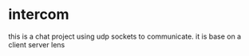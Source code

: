 # intercom
this is a chat project using udp sockets to communicate.
it is base on a client server lens
